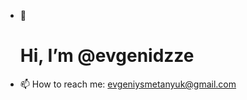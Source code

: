 - 👋 <h1>Hi, I’m @evgenidzze</h1>
- 📫 How to reach me: evgeniysmetanyuk@gmail.com

<!---
evgenidzze/evgenidzze is a ✨ special ✨ repository because its `README.md` (this file) appears on your GitHub profile.
You can click the Preview link to take a look at your changes.
--->
